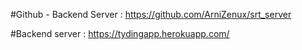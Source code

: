
#Github - Backend Server : https://github.com/ArniZenux/srt_server

#Backend server : https://tydingapp.herokuapp.com/
